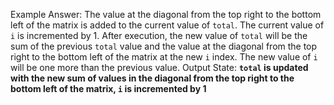 Example Answer:
The value at the diagonal from the top right to the bottom left of the matrix is added to the current value of `total`. The current value of `i` is incremented by 1. After execution, the new value of `total` will be the sum of the previous `total` value and the value at the diagonal from the top right to the bottom left of the matrix at the new `i` index. The new value of `i` will be one more than the previous value.
Output State: **`total` is updated with the new sum of values in the diagonal from the top right to the bottom left of the matrix, `i` is incremented by 1**